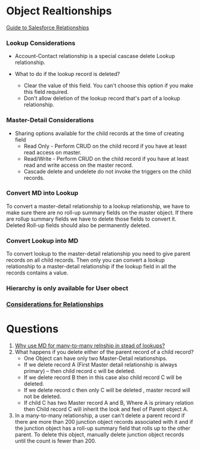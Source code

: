 # Object Realtionships

[Guide to Salesforce Relationships](https://www.salesforceben.com/guide-to-salesforce-relationship-types-and-when-to-use-them/)

### Lookup Considerations

- Account-Contact relationship is a special cascase delete Lookup relationship.

- What to do if the lookup record is deleted?
  - Clear the value of this field. You can't choose this option if you make this field required.
  - Don't allow deletion of the lookup record that's part of a lookup relationship.

### Master-Detail Considerations
- Sharing options available for the child records at the time of creating field
  - Read Only - Perform CRUD on the child record if you have at least read access on master.
  - Read/Write - Perform CRUD on the child record if you have at least read and write access on the master record.
  - Cascade delete and undelete do not invoke the triggers on the child records.


### Convert MD into Lookup
To convert a master-detail relationship to a lookup relationship, we have to make sure there are no roll-up summary fields on the master object. If there are rollup summary fields we have to delete those fields to convert it. Deleted Roll-up fields should also be permanently deleted.

### Convert Lookup into MD
To convert lookup to the master-detail relationship you need to give parent records on all child records. Then only you can convert a lookup relationship to a master-detail relationship if the lookup field in all the records contains a value.

### Hierarchy is only available for User obect

### [Considerations for Relationships](https://help.salesforce.com/s/articleView?id=sf.relationships_considerations.htm&type=5)

# Questions
1. [Why use MD for many-to-many relnship in stead of lookups?](https://salesforce.stackexchange.com/questions/10166/why-does-the-documentation-stipulate-that-a-many-to-many-object-relationship-req)
2. What happens if you delete either of the parent record of a child record?
    - One Object can have only two Master-Detail relationships.
    - If we delete record A (First Master detail relationship is always primary)  – then child record c will be deleted.
    - If we delete record B then in this case also child record C will be deleted.
    - If we delete record c then only C will be deleted , master record will not be deleted.
    - If child C has two Master record A and B, Where A is primary relation then Child record C will inherit the look and feel of Parent object A.
3. In a many-to-many relationship, a user can't delete a parent record if there are more than 200 junction object records associated with it and if the junction object has a roll-up summary field that rolls up to the other parent. To delete this object, manually delete junction object records until the count is fewer than 200.

